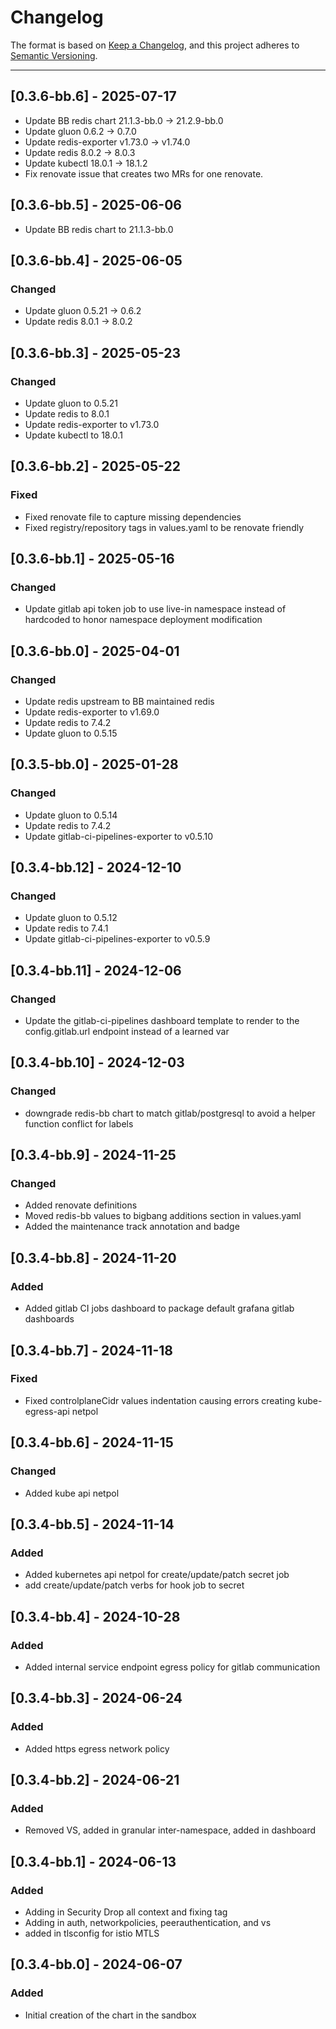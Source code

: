 # Changelog

The format is based on [Keep a Changelog](https://keepachangelog.com/en/1.0.0/), and this project adheres to [Semantic Versioning](https://semver.org/spec/v2.0.0.html).

---

## [0.3.6-bb.6] - 2025-07-17

- Update BB redis chart 21.1.3-bb.0 -> 21.2.9-bb.0
- Update gluon 0.6.2 -> 0.7.0
- Update redis-exporter v1.73.0 -> v1.74.0
- Update redis 8.0.2 -> 8.0.3
- Update kubectl 18.0.1 -> 18.1.2
- Fix renovate issue that creates two MRs for one renovate.

## [0.3.6-bb.5] - 2025-06-06

- Update BB redis chart to 21.1.3-bb.0

## [0.3.6-bb.4] - 2025-06-05

### Changed

- Update gluon 0.5.21 -> 0.6.2
- Update redis 8.0.1 -> 8.0.2

## [0.3.6-bb.3] - 2025-05-23

### Changed

- Update gluon to 0.5.21
- Update redis to 8.0.1
- Update redis-exporter to v1.73.0
- Update kubectl to 18.0.1

## [0.3.6-bb.2] - 2025-05-22

### Fixed

- Fixed renovate file to capture missing dependencies
- Fixed registry/repository tags in values.yaml to be renovate friendly

## [0.3.6-bb.1] - 2025-05-16

### Changed

- Update gitlab api token job to use live-in namespace instead of hardcoded to honor namespace deployment modification

## [0.3.6-bb.0] - 2025-04-01

### Changed

- Update redis upstream to BB maintained redis
- Update redis-exporter to v1.69.0
- Update redis to 7.4.2
- Update gluon to 0.5.15

## [0.3.5-bb.0] - 2025-01-28

### Changed

- Update gluon to 0.5.14
- Update redis to 7.4.2
- Update gitlab-ci-pipelines-exporter to v0.5.10

## [0.3.4-bb.12] - 2024-12-10

### Changed

- Update gluon to 0.5.12
- Update redis to 7.4.1
- Update gitlab-ci-pipelines-exporter to v0.5.9

## [0.3.4-bb.11] - 2024-12-06

### Changed

- Update the gitlab-ci-pipelines dashboard template to render to the config.gitlab.url endpoint instead of a learned var

## [0.3.4-bb.10] - 2024-12-03

### Changed

- downgrade redis-bb chart to match gitlab/postgresql to avoid a helper function conflict for labels

## [0.3.4-bb.9] - 2024-11-25

### Changed

- Added renovate definitions
- Moved redis-bb values to bigbang additions section in values.yaml
- Added the maintenance track annotation and badge

## [0.3.4-bb.8] - 2024-11-20

### Added

- Added gitlab CI jobs dashboard to package default grafana gitlab dashboards

## [0.3.4-bb.7] - 2024-11-18

### Fixed

- Fixed controlplaneCidr values indentation causing errors creating kube-egress-api netpol

## [0.3.4-bb.6] - 2024-11-15

### Changed

- Added kube api netpol

## [0.3.4-bb.5] - 2024-11-14

### Added

- Added kubernetes api netpol for create/update/patch secret job
- add create/update/patch verbs for hook job to secret

## [0.3.4-bb.4] - 2024-10-28

### Added

- Added internal service endpoint egress policy for gitlab communication

## [0.3.4-bb.3] - 2024-06-24

### Added

- Added https egress network policy

## [0.3.4-bb.2] - 2024-06-21

### Added

- Removed VS, added in granular inter-namespace, added in dashboard

## [0.3.4-bb.1] - 2024-06-13

### Added

- Adding in Security Drop all context and fixing tag
- Adding in auth, networkpolicies, peerauthentication, and vs
- added in tlsconfig for istio MTLS

## [0.3.4-bb.0] - 2024-06-07

### Added

- Initial creation of the chart in the sandbox
